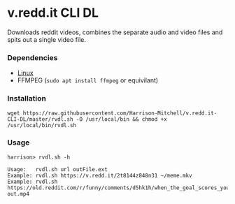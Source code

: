 # v.redd.it CLI DL
Downloads reddit videos, combines the separate audio and video files and spits out a single video file.

### Dependencies
* [Linux](https://stallman-copypasta.github.io/)
* FFMPEG (`sudo apt install ffmpeg` or equivilant)

### Installation
`wget https://raw.githubusercontent.com/Harrison-Mitchell/v.redd.it-CLI-DL/master/rvdl.sh -O /usr/local/bin && chmod +x /usr/local/bin/rvdl.sh`

### Usage
`harrison> rvdl.sh -h`
```
Usage:   rvdl.sh url outFile.ext
Example: rvdl.sh https://v.redd.it/2t8144z848n31 ~/meme.mkv
Example: rvdl.sh https://old.reddit.com/r/funny/comments/d5hk1h/when_the_goal_scores_you/ out.mp4
```
